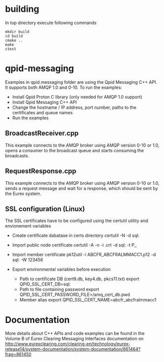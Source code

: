 # building

In top directory execute following commands
```
mkdir build
cd build
cmake ..
make
ctest
```

# qpid-messaging

Examples in qpid.messaging folder are using the Qpid Messaging C++ API. It supports both AMQP 1.0 and 0-10. To run the examples:
- Install Qpid Proton C library (only needed for AMQP 1.0 support)
- Install Qpid Messaging C++ API
- Change the hostname / IP address, port number, paths to the certificates and queue names
- Run the examples

## BroadcastReceiver.cpp

This example connects to the AMQP broker using AMQP version 0-10 or 1.0, opens a consumer to the broadcast queue and starts consuming the broadcasts.

## RequestResponse.cpp

This example connects to the AMQP broker using AMQP version 0-10 or 1.0, sends a request message and wait for a response, which should be sent by the Eurex system.

## SSL configuration (Linux)

The SSL certificates have to be configured using the certutil utility and envionement variables

- Create certificate dabatase in certs directory
    certutil -N -d sql:<path to cert dir>

- Import public node certificate
    certutil -A -n <hostname> -i <hostname>.crt -d sql:<path to cert dir> -t P,,

- Import member certificate
    pk12util -i ABCFR_ABCFRALMMACC1.p12 -d sql:<path to cert dir> -W 123456

- Export environmental variables before execution

    - Path to certificate DB (cert9.db, key4.db, pkcs11.txt)
        export QPID_SSL_CERT_DB=sql:<path to cert dir>
    - Path to file containing password
        export QPID_SSL_CERT_PASSWORD_FILE=<path to cert dir>/amq_cert_db.pwd
    - Member alias
        export QPID_SSL_CERT_NAME=abcfr_abcfralmmacc1


# Documentation

More details about C++ APIs and code examples can be found in the Volume B of Eurex Clearing Messaging Interfaces documentation on http://www.eurexclearing.com/clearing-en/technology/eurex-release14/system-documentation/system-documentation/861464?frag=861450
